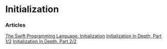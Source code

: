 # Initialization



### Articles

[The Swift Programming Language: Initialization](https://docs.swift.org/swift-book/LanguageGuide/Initialization.html)
[Initialization In Depth, Part 1/2](https://www.raywenderlich.com/119922/swift-tutorial-initialization-part-1)
[Initialization In Depth, Part 2/2](https://www.raywenderlich.com/121603/swift-tutorial-initialization-part-2)


